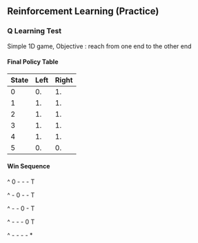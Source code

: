## Reinforcement Learning (Practice) 

### Q Learning Test

Simple 1D game, Objective : reach from one end to the other end

#### Final Policy Table

| State | Left  | Right |
| -------| ------------- | ------------- |
| 0 | 0.  | 1.  |
| 1 | 1.  | 1.  |
| 2 | 1.  | 1.  |
| 3 | 1.  | 1.  |
| 4 | 1.  | 1.  |
| 5 | 0.  | 0.  |

#### Win Sequence

 ^ 0 - - - T
 
 ^ - 0 - - T
 
 ^ - - 0 - T
 
 ^ - - - 0 T
 
 ^ - - - - *
